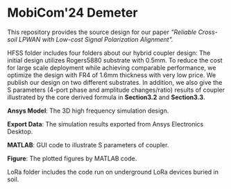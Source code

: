 # MobiCom'24 Demeter

This repository provides the source design for our paper *"Reliable Cross-soil LPWAN with Low-cost Signal Polarization Alignment".*

HFSS folder includes four folders about our hybrid coupler design: The initial design utilizes Rogers5880 substrate with 0.5mm. To reduce the cost for large scale deployment while achieving comparable performance, we optimize the design with FR4 of 1.6mm thickness with very low price. We publish our design on two different substrates. In addition, we also give the S parameters (4-port phase and amplitude changes/ratio) results of coupler illustrated by the core derived formula in **Section3.2** and **Section3.3**. 

**Ansys Model**: The 3D high frequency simulation design.

**Export Data**: The simulation results exported from Ansys Electronics Desktop.

**MATLAB**: GUI code to illustrate S parameters of coupler.

**Figure**: The plotted figures by MATLAB code.

LoRa folder includes the code run on underground LoRa devices buried in soil.


